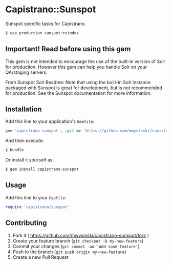 # Capistrano::Sunspot

Sunspot specific tasks for Capistrano.

```sh
$ cap production sunspot:reindex
```

## Important! Read before using this gem

This gem is not intended to encourage the use of the built-in version of Solr for production. However this gem can help you handle Solr on your QA/staging servers.

From Sunspot Solr Readme:
Note that using the built-in Solr instance packaged with Sunspot is great for development, but is not recommended for production. See the Sunspot
documentation for more information.

## Installation

Add this line to your application's `Gemfile`:

```ruby
gem 'capistrano-sunspot', :git => 'https://github.com/mwysinski/capistrano-sunspot'
```

And then execute:

```sh
$ bundle
```

Or install it yourself as:

```sh
$ gem install capistrano-sunspot
```

## Usage

Add this line to your `Capfile`:

```ruby
require 'capistrano/sunspot'
```

## Contributing

1. Fork it ( https://github.com/mwysinski/capistrano-sunspot/fork )
2. Create your feature branch (`git checkout -b my-new-feature`)
3. Commit your changes (`git commit -am 'Add some feature'`)
4. Push to the branch (`git push origin my-new-feature`)
5. Create a new Pull Request

